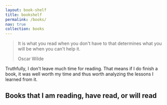 ```yaml
---
layout: book-shelf
title: bookshelf
permalink: /books/
nav: true
collection: books
---
```


> It is what you read when you don't have to that determines what you will be when you can't help it.
>
> Oscar Wilde

Truthfully, I don't leave much time for reading. That means if I do finish a book, it was well worth my time and thus worth analyzing the lessons I learned from it.

## Books that I am reading, have read, or will read
